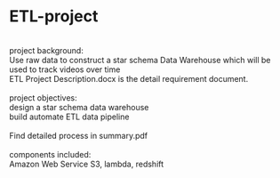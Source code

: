 # ETL-project
<br/>
project background:<br/>
Use raw data to construct a star schema Data Warehouse which will be used to track videos over time<br/>
ETL Project Description.docx is the detail requirement document.<br/>
<br/>
project objectives:<br/>
design a star schema data warehouse<br/>
build automate ETL data pipeline <br/>
<br/>
Find detailed process in summary.pdf<br/>
<br/>
components included:<br/>
Amazon Web Service S3, lambda, redshift
<br/>



